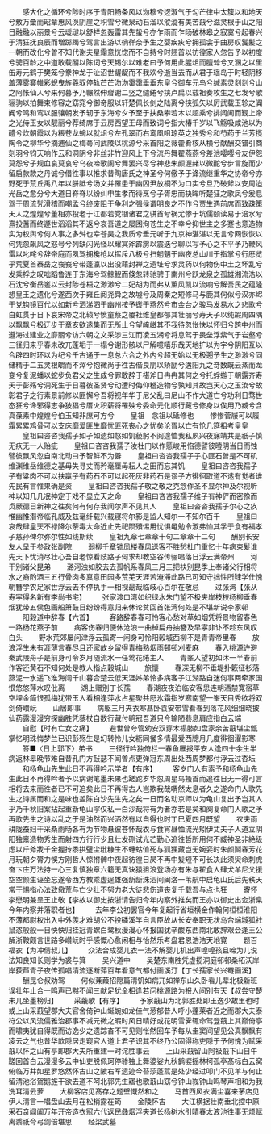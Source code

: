 <!-- { "loadSidebar": true } -->
　　感大化之循环兮陟时序于青阳畅条风以沕穆兮迓淑气于勾芒律中太簇以和地天兮敷万彚而昭章惠风涣阴崖之积雪兮微泉动石溜以漎漎有美苦蕺兮滋灵根于山之阳日融融以丽景兮云叆叇以舒祥忽轰雷其先蛰兮亦乍雨而乍旸破林皋之寂寞兮起春兴于清狂抚良辰而増踯躅兮驾言出游以徜徉奈予生之婴疾疢兮拥孤衾于曲房叹鬒髪之一朝而改化兮曽不知代谢夫星霜意恍惚而不自持兮时翘首以彷徨家人忽告予以初度兮骋百龄之中道敢载醑以陈词兮天锡尔以难老曰予何用此腥俎而膻斚兮又溷之以里缶寿元鹤于樊笼兮豢神龙于沚沼世龌龊而不我欢兮逝当去而从君于瑶岛于时轻阴移盖薄雾褰帷彩蜺曳旌羲驭停轨芒芒沕沕霭霭垂垂东皇兮御车元鸟兮缄素灵剡剡兮山之阿怅仙人兮来何暮予乃冁然伸睂谢二竖之缱绻兮挟卢扁以载祖奏枚生之七发兮歌骊驹以拍舞束修容之窈窕兮御竒服以轩楚佩长剑之陆离兮挟弧矢以厉武载玉轸之阗阗兮鸣和鸾以服骧朝发予轫于东海兮夕予至于扶桑攀若木以超乘兮排阊阖而觐上帝之光侍玉女以靓丽兮荐绮席于云房西望王母而致词兮指大椿千岁以飞觞吸咸池以为醴兮炊朝霞以为粻苍龙蜿以就俎兮左孔翠而右鸾凰咀琼英之独秀兮和芍药于兰芳揽陶令之柳华兮摘逋仙之梅蕚问武陵以桃源兮采首阳之薇藿肴核从横兮献酬交错引商刻羽兮钧天响作云和洞阴兮非丝非竹迎风上下兮流丹舞翟燕燕兮差池嘤嘤兮友伊怨莫怨兮子规血哀莫哀兮乌夜啼歌阑兮舞罢兴尽兮神悲朱颜渥赭以微酡兮步言旋而少留启款款之丹诚兮借徃事以推求昔陶唐氏之神圣兮何儆予于洚流继重华之协帝兮亦野死于荒丘禹八年以胼胝兮汤文并罹患于幽囚尹放桐不为口实兮旦乃破斧以安周迨光岳之愈分兮大道日脊脊以纷纠申生孝而待烹兮子胥忠而抉眸听楚狂之歌凤兮爰息驾于周流髠滑稽而嘲孟兮终废阻于争利之强侯谓明良之不作兮贾生遇前席而致疎策天人之煌煌兮董相亦投老于江都若党锢诸君之骈首兮祸尤惨于坑儒颐读易于涪水兮熹投蓍而终遯世滔滔其不返兮哀吾道之屡困洵苍生之不幸兮抑世主之多蹇也意造物实为权舆兮何人事之多舛也幸苍昊之我质兮垂元听于九京神湛湛以无言兮网恢恢以何凭忽飙风之怒号兮列缺闪光怪以耀冥斧霹雳以震迭兮聊以写予心之不平予乃鞭风雷以叱咤兮辞帝庭而夙驾拥欃枪以挥斥八极兮扫魍魉于幽夜总山川于指掌兮行厯览乎荒夏首泰岳之峩峩兮带蓬瀛以出没藉封禅之遗址兮求灵药以何物伤中土之坏乱兮发乘桴之叹咄蹈鲁连于东海兮驾鲸鲵而倏怱转驰骋于南州兮跃龙泉之孤雄湘流浩以石沈兮衡岳嵳以云封陟苍梧之渺渺兮二妃胡为而弗从薫风凯以流响兮解吾民之蕴隆想皇王之遗化兮遂西次于雍丘阅尧舜之故墟兮及周秦之短修马与鹿其何似兮汉亦烬于党钩镜百代以如新兮洒涕泗于幽州按予辔于燕然兮市金台之骏马发易水之悲歌兮白虹贯于日下哀宋帝之北辕兮愤童蔡之覆社维皇都郁其壮丽兮寿天子以纯嘏周四隅以飘飘兮极迂步于章亥欲逺集而无所止兮望崦嵫其不我待忽怅怏以怀归兮跨中州而遵海过建业之靡丽兮访六朝之文采涉三江而凌五湖兮将息驾于畏垒浮紫气于岩壑兮三径归来乎春未改兀蓬垢于一榻兮谢形骸以尸解噫嘻乐哉天地扩以为宇兮阴阳互以合辟四时环以为纪兮千古通于一息总六合之外内兮超无始以无极遡予生之渺渺兮同储精于二五灵根皭而不滓兮抱微尚于徃古偕良朋以矫励兮遘阳九之竒数既云蒸而龙变兮复泥蟠以蛇步负君父之生成兮罪敢辞于椹斧日冉冉其何之兮托蜉蝣于朝露齐寿夭于彭殇兮洞死生于日暮彼圣贤兮动遭时侮仰稽造物兮孰知其故岂天心之玉汝兮故彰君子之行素景前修以匪懈兮吾将视年华于尼父乱曰尼山不作大道亡兮功利日骛世态狂兮谗邪得志争狓猖兮厝火积薪将罹殃兮委命元化顺行藏兮修身以俟用乃臧兮含真葆素中煌煌兮伯玉知非庶可方兮
　　皇祖　念祖以砥修也
　　惨惨菅屦可以履霜累累鸡骨可以支床靡爱匪生靡忧匪死丧心之忧矣沦胥以亡有怆几筵祖考皇皇
　　皇祖曰咨咨我孺子如孑如遗如惄如饥藐躬不阅遑恤我私夙兴夜寐靖共是祇子慎无疚无一人贻疵
　　皇祖曰咨咨我孺子汝杜门以作慝峻用惂德譬彼曀阴当日而蚀譬彼飘风忽自南北动曰予智鲜不为僻
　　皇祖曰咨咨我孺子子心匪石曽是不可矶维渊维岳维德之基毋失寻丈而矜毫厘毋耘人之田而忘其饥
　　皇祖曰咨咨我孺子子有粱肉不可以扶羸子有药石不可以起死灰非药石是谬子方徘徊取道不逺有觉者谁先民有言惟果确是资
　　皇祖曰咨咨我孺子敬之敬之克念作圣不显尔神及尔视听神以知几几冺神定于戏不显立天之命
　　皇祖曰咨咨我孺子维子有神俨而密豫而贞厥德日新神之徃矣何有何存我闻尔声不见其人
　　皇祖曰咨咨我孺子尔心之疚惟幽惟潜帝临孔威及兹毫纤载兴载寝将尔影是监人知尔一不知尔百千
　　皇祖曰哀哉肆皇天不禄降尔荼毒大命近止先祀陨殰惕用忧惧黾勉令淑弗恤其孚于食有福孝子慈孙俾尔弥尔性如线斯续
　　皇祖九章七章章十句二章章十二句
　　酬别长安友人呈于参政张副院
　　弱柳千章锁凤楼春风送客不胜愁杜门重忆十年病束髪谁先天下忧消尽壮心吾自老惊看歧路子何求却教空谷传骊唱落日浮云满帝州
　　河干别诸父昆弟
　　潞河浊如胶去去孤帆系春风三月三把袂别昆季上奉诸父行相将水之裔酌酒三五行骨肉多真意田园多荒芜天涯苦淹滞此路已可知守拙性所肄学仕愧朝簪学农足家世浮云去不停执手一相视朂哉临岐心百尔在敬忌
　　过张湾【张从寿寜得名新有李尚书宅】
　　张家渡口湾如织绿水朱门望不极夹岸枝枝杨柳垂春烟犹带五侯色画船箫鼔日纷纷得意归来休论贫回首张湾何处是不堪新说李家邨
　　阳榖道中辞春【六首】
　　客路辞春春可怜客心愁对草如烟凭将景物留春色一路杨花燕子前
　　病客伤春归便休沧浪一曲棹扁舟抽簪及早寜非讣不趁东风叹白头
　　野水荒郊屡问津浮云孤寄一闲身可怜阳榖城西柳不是青青帝里春
　　放浪浮生未有涯薄言春尽且还家故乡留得青梅熟烟雨邨邨刈麦麻
　　春入桃源许避秦武陵舟子是前身可令岁月随流水一任莺花绻主人
　　青峯入望初如沐一半春前作客还黄石不知何处是教人指点榖城山
　　旅懐
　　春深无柳不垂堤扑簌征衫落燕泥一水遥飞淮海阔千山暮合楚云低天涯姊弟怜多病客子江湖路自迷何事两牵家国恨悠悠萍水叹仳离
　　湖上赠别丁长孺
　　春潮夜夜泊临安客思连朝酒禁寛宿草空埋金简恨孤梅犹带玉人看相逢萍水占星聚共厯氷霜指岁寒南望一峯天目秀欲将双剑倚巑岏
　　山居即事
　　病躯三月夹衣寒髙卧袁安带雪看春到落花风细细晓披仙药露漫漫穷探幽胜凭藜杖自数行藏付鹖冠吾道只今输陋巷息肩应指白云端
　　自慰【时有亡女之痛】
　　避世曽夸管幼安双穿木榻膝如盘家余苦蕺堪尘甑掌忆明珠悔梦兰已识彭殇生是幻转怜儿女粝同餐多情最爱西牕月几度徘徊濯影寒
　　答■〈日上郭下〉弟书
　　三径行吟独倚栏一春鱼雁报平安人逢四十余生半病返林皋晚节难自昔孔门方鼔瑟不闻曽点更弹冠东周出处西周梦都付浮云过杏坛
　　和杨龟山先生此日不再得吟示学者【有序】
　　客岁门人有索予和杨龟山先生此日不再得吟者予以病谢笔墨未果也蹉跎岁华忽周星鸟搔首而追徃日无一得可言相将去来而徃者已不可追矣此日不再得古人岂欺我哉喟然太息者久之遂命门人歌先生之诗属而和之是咏也盖陈白沙先生先之矣一日而名动京师以为龟山复出予岂其人乎乃千秋旧案拈起重新龟山寜仅私一白沙哉将有为者亦若是矣和阕复命门人歌之予再歌先生之诗以乱之于是油然而兴洒然有以自得也时丁巳夏四月既望
　　农夫雨耕陇蚕妇干采桑雨旸各有为节物悬彼苍怀哉衣与食宵昼恤流光矧伊丈夫子人道立阴阳独禀造物秀生而射四方行行少且壮发硎试光芒勤心追徃哲所用何不臧神圣非絶级虑以斤斧戕千金握抟黍拱璧尘粃糠生不蟪蛄值死与狐狸藏岂无婉娈时朱颜鬬春芳花月玩朝夕膂力悞方刚哲人惊拊髀中夜起彷徨日昃不再中髪短不可长决此须臾命刺虎奋卞庄万法持一心三复慎独章六籍无真诀猿狙浪登场亦有朱与翟食人肆犬羊尼父援空空颜生诬坐忘遂令西方教乘虚逞雄强龂龂洙泗间闽洛一苇航中启龟山氏后先秩天常干愓指心法致儆荒与亡少壮不努力老大徒悲伤道丧复千载吾与点也狂
　　寄怀李懋明兼呈王止敬【李故以御史按浙请告归今年内察外推矣而王亦以御史出佥浙臬今年内察并落职者也】
　　去年李公初罢官今年复起行省垣横金作翰何桓桓淮阳不薄都尉权出入中外羡才难胡公不投磻溪竿自言臣故从长安奉职无状乌台端城狐社鼠恣般般一日怏怏归挂冠青螺白鹭秋漫漫心怀报国犹辛酸东西南北敢辞艰会逢王公解浙鞍颇言世路多巑岏时乎感慨心愈闲相与怡然乐考盘君恩浩浩天地寛
　　题百福衣【为冲倩叔儿】
　　众法合成婴儿衣一法不解婴儿机出声喤喤孩且啼为儿说法知良知长则学为裘与箕
　　吴兴道中
　　吴楚东南胜凭虚揽洞庭邨邨桑柘沃岸岸荻芦青子夜传孤唱清流逐断萍百年看意气都付画溪汀【丁长孺家长兴罨画溪】
　　酬昆仑叔劝驾
　　何似蒹葭招隠篇清饥如病兀如禅东山久卧看儿辈北极新班误壮年止合一鸣声已黙不闻三献足犹全相逢若问桃源路为报人间别有天【叔尝守楚未几坐墨榜归】
　　采蕺歌【有序】
　　予家蕺山为北郭胜处即王逸少故里也时或上山采蕺望郡大夫官舍倚钟山蜒蜿如龙佳气葱郁昔人呼小蓬莱者近之而郡大夫泰符公以风流儒雅治郡事不减元微之暇时风日晴好或花明雪霁辄命驾登蕺上其巅倚亭而啸夷犹自得既而访逸少之遗踪杳不可见则怅然回车予每从圭窦间望见公真飘飘有凌云之气也昔华歆隠居走窥官人道上君子识其不终乃公固得称吏隠于予何愧为赋采蕺以怀之山有亭即郡大夫所重建一时诧胜事云
　　上山采蕺留山阿衱蕺下山日午蹉回首白云漫漫多云中仙吏脱佩珂停骖独上舞婆娑九秋鹤唳摇林柯孤亭髙标白云窝俯临万井如星罗悠然怀古山之陂右军遗迹今苔莎蓬蒿是处少经过叩门不见羊与何止留清池浴鴐鹅旌干欲去道不呵北郭先生寤也歌蕺山窈兮钟山峩钟山鸣琴声相和为我洗耳清云萝
　　大柳客店见髙存之题壁慨然和之
　　马首西风衣满尘喜来茅店见伊人清言一唱盘山去月在松梢露在筠
　　金陵怀古
　　大江横据壮南垂北控中原采石竒阊阖万年开帝造衣冠六代返民彝烟浮夹道长杨树水引晴春太液池徃事无烦赋离黍祇今弓剑倍堪思
　　经梁武墓
